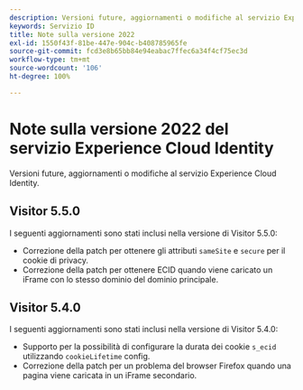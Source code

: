 ```yaml
---
description: Versioni future, aggiornamenti o modifiche al servizio Experience Cloud Identity.
keywords: Servizio ID
title: Note sulla versione 2022
exl-id: 1550f43f-81be-447e-904c-b408785965fe
source-git-commit: fcd3e8b65bb84e94eabac7ffec6a34f4cf75ec3d
workflow-type: tm+mt
source-wordcount: '106'
ht-degree: 100%

---
```


# Note sulla versione 2022 del servizio Experience Cloud Identity

Versioni future, aggiornamenti o modifiche al servizio Experience Cloud Identity.

## Visitor 5.5.0

I seguenti aggiornamenti sono stati inclusi nella versione di Visitor 5.5.0:

* Correzione della patch per ottenere gli attributi `sameSite` e `secure` per il cookie di privacy.
* Correzione della patch per ottenere ECID quando viene caricato un iFrame con lo stesso dominio del dominio principale.

## Visitor 5.4.0

I seguenti aggiornamenti sono stati inclusi nella versione di Visitor 5.4.0:

* Supporto per la possibilità di configurare la durata dei cookie `s_ecid` utilizzando `cookieLifetime` config.
* Correzione della patch per un problema del browser Firefox quando una pagina viene caricata in un iFrame secondario.
